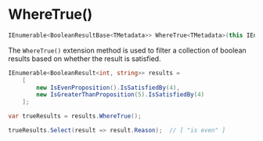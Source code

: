 #  WhereTrue()

```csharp
IEnumerable<BooleanResultBase<TMetadata>> WhereTrue<TMetadata>(this IEnumerable<BooleanResultBase<TMetadata>> results)
```

The `WhereTrue()` extension method is used to filter a collection of boolean results based on whether the result is
satisfied.

```csharp
IEnumerable<BooleanResult<int, string>> results = 
    [
        new IsEvenProposition().IsSatisfiedBy(4),
        new IsGreaterThanProposition(5).IsSatisfiedBy(4)
    ];

var trueResults = results.WhereTrue();

trueResults.Select(result => result.Reason);  // [ "is even" ]
```